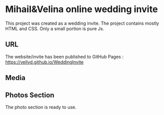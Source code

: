 # Mihail&Velina online wedding invite

This project was created as a wedding invite. The project contains mostly HTML and CSS. Only a small portion is pure Js.

## URL

The website/invite has been published to GitHub Pages : https://vellyd.github.io/WeddingInvite

## Media



## Photos Section

The photo section is ready to use.
